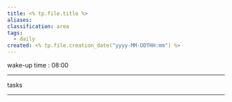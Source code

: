 ```yaml
---
title: <% tp.file.title %>
aliases: 
classification: area
tags:
  - daily
created: <% tp.file.creation_date("yyyy-MM-DDTHH:mm") %>
---
```

wake-up time : 08:00

---

tasks

---
